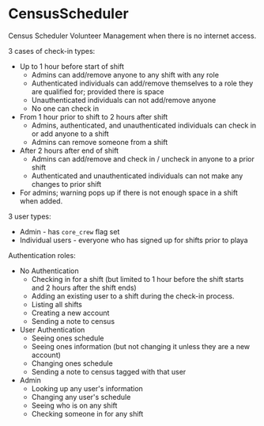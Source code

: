 # CensusScheduler

Census Scheduler Volunteer Management when there is no internet access.


3 cases of check-in types:

- Up to 1 hour before start of shift
  - Admins can add/remove anyone to any shift with any role
  - Authenticated individuals can add/remove themselves to a role they are qualified for; provided there is space
  - Unauthenticated individuals can not add/remove anyone
  - No one can check in
- From 1 hour prior to shift to 2 hours after shift
  - Admins, authenticated, and unauthenticated individuals can check in or add anyone to a shift
  - Admins can remove someone from a shift
- After 2 hours after end of shift
  - Admins can add/remove and check in / uncheck in anyone to a prior shift
  - Authenticated and unauthenticated individuals can not make any changes to prior shift
- For admins; warning pops up if there is not enough space in a shift when added.

3 user types:

- Admin - has `core_crew` flag set
- Individual users - everyone who has signed up for shifts prior to playa

Authentication roles:

- No Authentication
  - Checking in for a shift (but limited to 1 hour before the shift starts and 2 hours after the shift ends)
  - Adding an existing user to a shift during the check-in process.
  - Listing all shifts
  - Creating a new account
  - Sending a note to census
- User Authentication
  - Seeing ones schedule
  - Seeing ones information (but not changing it unless they are a new account)
  - Changing ones schedule
  - Sending a note to census tagged with that user
- Admin
  - Looking up any user's information
  - Changing any user's schedule
  - Seeing who is on any shift
  - Checking someone in for any shift
